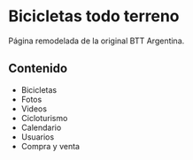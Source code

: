 # Bicicletas todo terreno
Página remodelada de la original BTT Argentina.
## Contenido
* Bicicletas
* Fotos
* Videos
* Cicloturismo
* Calendario
* Usuarios
* Compra y venta